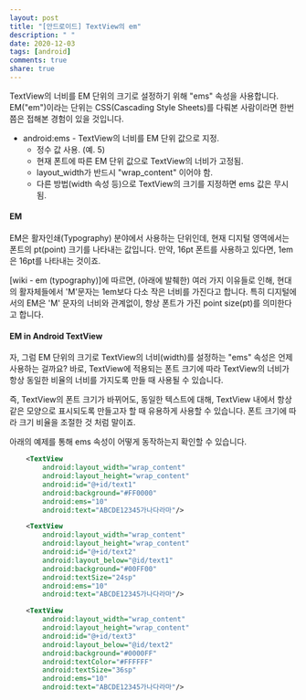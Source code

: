 ```yaml
---
layout: post
title: "[안드로이드] TextView의 em"
description: " "
date: 2020-12-03
tags: [android]
comments: true
share: true
---
```



TextView의 너비를 EM 단위의 크기로 설정하기 위해 "ems" 속성을 사용합니다. EM("em")이라는 단위는 CSS(Cascading Style Sheets)를 다뤄본 사람이라면 한번 쯤은 접해본 경험이 있을 것입니다.

* android:ems - TextView의 너비를 EM 단위 값으로 지정.
	* 정수 값 사용. (예. 5)
	* 현재 폰트에 따른 EM 단위 값으로 TextView의 너비가 고정됨.
	* layout_width가 반드시 "wrap_content" 이어야 함.
	* 다른 방법(width 속성 등)으로 TextView의 크기를 지정하면 ems 값은 무시됨.

	
#### EM
EM은 활자인쇄(Typography) 분야에서 사용하는 단위인데, 현재 디지털 영역에서는 폰트의 pt(point) 크기를 나타내는 값입니다. 만약, 16pt 폰트를 사용하고 있다면, 1em은 16pt를 나타내는 것이죠.


[wiki - em (typography)]에 따르면, (아래에 발췌한) 여러 가지 이유들로 인해, 현대의 활자체들에서 'M'문자는 1em보다 다소 작은 너비를 가진다고 합니다. 특히 디지털에서의 EM은 'M' 문자의 너비와 관계없이, 항상 폰트가 가진 point size(pt)를 의미한다고 합니다.


#### EM in Android TextView

자, 그럼 EM 단위의 크기로 TextView의 너비(width)를 설정하는 "ems" 속성은 언제 사용하는 걸까요? 바로, TextView에 적용되는 폰트 크기에 따라 TextView의 너비가 항상 동일한 비율의 너비를 가지도록 만들 때 사용될 수 있습니다.


즉, TextView의 폰트 크기가 바뀌어도, 동일한 텍스트에 대해, TextView 내에서 항상 같은 모양으로 표시되도록 만들고자 할 때 유용하게 사용할 수 있습니다. 폰트 크기에 따라 크기 비율을 조절한 것 처럼 말이죠.



아래의 예제를 통해 ems 속성이 어떻게 동작하는지 확인할 수 있습니다.
```XML
    <TextView
        android:layout_width="wrap_content"
        android:layout_height="wrap_content"
        android:id="@+id/text1"
        android:background="#FF0000"
        android:ems="10"
        android:text="ABCDE12345가나다라마"/>

    <TextView
        android:layout_width="wrap_content"
        android:layout_height="wrap_content"
        android:id="@+id/text2"
        android:layout_below="@id/text1"
        android:background="#00FF00"
        android:textSize="24sp"
        android:ems="10"
        android:text="ABCDE12345가나다라마"/>

    <TextView
        android:layout_width="wrap_content"
        android:layout_height="wrap_content"
        android:id="@+id/text3"
        android:layout_below="@id/text2"
        android:background="#0000FF"
        android:textColor="#FFFFFF"
        android:textSize="36sp"
        android:ems="10"
        android:text="ABCDE12345가나다라마"/>
```
